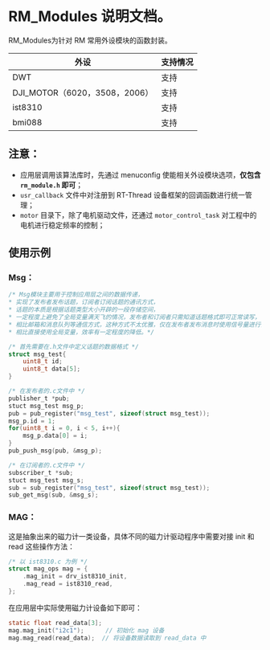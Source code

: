 #  RM_Modules 说明文档。

RM_Modules为针对 RM 常用外设模块的函数封装。

| 外设 | 支持情况 |
| -------- | ----------------- |
| DWT  | 支持 |
| DJI_MOTOR（6020，3508，2006） | 支持 |
| ist8310 | 支持 |
| bmi088 | 支持 |



## 注意：

- 应用层调用该算法库时，先通过 menuconfig 使能相关外设模块选项，**仅包含 `rm_module.h` 即可**；
- `usr_callback` 文件中对注册到 RT-Thread 设备框架的回调函数进行统一管理；
- `motor` 目录下，除了电机驱动文件，还通过 `motor_control_task` 对工程中的电机进行稳定频率的控制；



## 使用示例

### Msg：

```c
/* Msg模块主要用于控制应用层之间的数据传递，
* 实现了发布者发布话题，订阅者订阅话题的通讯方式，
* 话题的本质是根据话题类型大小开辟的一段存储空间，
* 一定程度上避免了全局变量满天飞的情况，发布者和订阅者只需知道话题格式即可正常读写，
* 相比邮箱和消息队列等通信方式，这种方式不太优雅，仅在发布者发布消息时使用信号量进行保护，
* 相比直接使用全局变量，效率有一定程度的降低。*/

/* 首先需要在.h文件中定义话题的数据格式 */
struct msg_test{
    uint8_t id;
    uint8_t data[5];
}

/* 在发布者的.c文件中 */
publisher_t *pub;
stuct msg_test msg_p;
pub = pub_register("msg_test", sizeof(struct msg_test));
msg_p.id = 1;
for(uint8_t i = 0, i < 5, i++){
    msg_p.data[0] = i;
}
pub_push_msg(pub, &msg_p);

/* 在订阅者的.c文件中 */
subscriber_t *sub;
stuct msg_test msg_s;
sub = sub_register("msg_test", sizeof(struct msg_test));
sub_get_msg(sub, &msg_s);
```

### MAG：

这是抽象出来的磁力计一类设备，具体不同的磁力计驱动程序中需要对接 init 和 read 这些操作方法：

```c
/* 以 ist8310.c 为例 */
struct mag_ops mag = {
    .mag_init = drv_ist8310_init,
    .mag_read = ist8310_read,
};
```

在应用层中实际使用磁力计设备如下即可：

```c
static float read_data[3];
mag.mag_init("i2c1");      // 初始化 mag 设备
mag.mag_read(read_data);  // 将设备数据读取到 read_data 中
```

